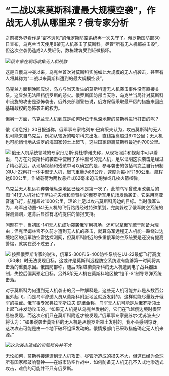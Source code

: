 # “二战以来莫斯科遭最大规模空袭”，作战无人机从哪里来？俄专家分析

之前被外界看作是“密不透风”的俄罗斯防空系统再一次失守了。俄罗斯国防部30日宣布，乌克兰当天使用8架无人机袭击了莫斯科。尽管“所有无人机都被击毁”，但这次空袭仍造成2人受轻伤，数栋建筑受到轻微损坏。

![](https://inews.gtimg.com/om_bt/O09pKuo0GL7YKxjzeooljtwfq3i5BdYceiCTeKFz8_Ci4AA/1000)_俄专家在现场收集无人机残骸_

这是自俄乌冲突以来，乌克兰首次对莫斯科实施如此大规模的无人机袭击，甚至有人将其称为“二战以来莫斯科遭到的最大规模空袭”。

乌克兰方面稍晚回应说，乌方与当天发生的莫斯科遭无人机袭击事件没有直接关系。这显然无法阻挡俄罗斯的怒火。俄罗斯国防部当天称，乌克兰当局针对莫斯科市设施的攻击是恐怖袭击。俄外交部则警告说，俄方保留采取最严厉的措施来回应基辅政权的恐怖袭击的权力。

但另一方面，乌克兰无人机到底是如何对位于纵深地带的莫斯科进行打击的呢？

俄《消息报》30日报道称，俄军事专家格列布·巴宾采夫认为，攻击莫斯科的无人机可能来自乌克兰，例如从较近的哈尔科夫出发，直线距离超过670公里；无人机也可能悄悄地从波罗的海国家领土上起飞，这些国家距离莫斯科最近约700公里。

![](https://inews.gtimg.com/om_bt/OuU28-htU1X2nKoOFda7IGxtwbrKa4DxIJ_Cd_9k-nm_UAA/1000)
俄无人机系统领域的专家丹尼斯·费杜季诺夫称，从现场照片和视频中可以看出，乌方在对莫斯科的袭击中使用了多种型号的无人机，足以证明这次袭击是经过了精心策划。从现场视频和残骸中可以确定的是，参与袭击的包括乌克兰自行研制的UJ-22察打一体中型无人机，起飞重量为86公斤，速度为每小时180公里，航程达800公里，作战载荷为两枚悬挂式82毫米迫击炮弹或几枚火箭榴弹。

乌克兰无人机远程奔袭俄纵深地区已经不是第一次了。此前乌军曾使用改装后的图-141无人机对位于萨拉托夫州和梁赞州的俄罗斯军用机场发动袭击。它采用高亚音速飞行，航程超过1000公里，理论上足以攻击莫斯科周边的目标。当时俄军认为，乌军出动图-141无人机的飞行路线经过特殊策划，完美躲过了俄军防空系统的探测漏洞，这背后显然有北约提供的情报支持。

问题在于，当初图-141无人机成功突袭俄军用机场，还可以拿俄军疏于防备为理由；但克里姆林宫不久前才遭到无人机的袭击，就算乌军远程无人机能一路绕过边境地区的俄军防空雷达探测网，但莫斯科附近的多重俄军防空系统要是还没有提高警惕，就实在说不过去了。

![](https://inews.gtimg.com/om_bt/OzokZ9BiXGBYNpmq9jz43bnJg8lc3WQCzqQHXeUzH4MMkAA/1000)
按照俄罗斯专家的说法，俄军S-300和S-400防空系统在UJ-22最低飞行高度（50米）时无法发现目标，这或许是莫斯科远程防空系统没有能够第一时间将其击落的重要原因。俄国防部称，随后3架进袭莫斯科的无人机遭到电子战兵器压制，失控后偏离预定目标。另外5架无人机在莫斯科地区被“铠甲-S”制导导弹系统击落。

对于莫斯科为何遭到无人机袭击的另一种解释是，这些无人机可能并非是从数百公里外起飞，而是乌军渗透人员从莫斯科附近地区就近发射的，这样就能尽量躲开俄军的拦截。俄军事专家弗拉季斯拉夫·舒里金称，乌军无人机可能是从俄罗斯领土上起飞并发动攻击的。“如果无人机是从乌克兰发射的，它们在飞越俄边境时很容易被发现。而这次它们只在莫斯科附近才被发现。”俄军事专家曼苏尔·尤苏波夫少将认为：“如果说袭击莫斯科的无人机是从俄罗斯领土发射的，我不会感到惊讶。这次攻击可能是由一个地下破坏组织发动的。俄情报部门已采取措施确定无人机来源。”

![](https://inews.gtimg.com/om_bt/OCrgFL-fjytQWsS3SFZridm0QQ3KHlf0HI9lu23y9sr78AA/1000)_这次袭击造成的实际损失并不大_

无论如何，莫斯科接连遭到无人机攻击，尽管所造成的损失不大，但这已经为全球所有国家都敲响警钟——在城市防空作战中，如何防备无人机无孔不入式地渗透式攻击，难倒的可能并不只有俄罗斯。


